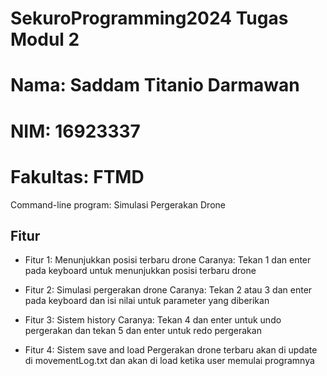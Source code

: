 # SekuroProgramming2024 Tugas Modul 2
# Nama: Saddam Titanio Darmawan
# NIM: 16923337
# Fakultas: FTMD

Command-line program: Simulasi Pergerakan Drone

## Fitur
- Fitur 1: Menunjukkan posisi terbaru drone
Caranya: Tekan 1 dan enter pada keyboard untuk menunjukkan posisi terbaru drone

- Fitur 2: Simulasi pergerakan drone
Caranya: Tekan 2 atau 3 dan enter pada keyboard dan isi nilai untuk parameter yang diberikan

- Fitur 3: Sistem history
Caranya: Tekan 4 dan enter untuk undo pergerakan dan tekan 5 dan enter untuk redo pergerakan

- Fitur 4: Sistem save and load
Pergerakan drone terbaru akan di update di movementLog.txt dan akan di load ketika user memulai programnya
